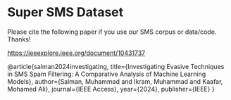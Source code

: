 # Super SMS Dataset

Please cite the following paper if you use our SMS corpus or data/code. Thanks!

https://ieeexplore.ieee.org/document/10431737

@article{salman2024investigating,
  title={Investigating Evasive Techniques in SMS Spam Filtering: A Comparative Analysis of Machine Learning Models},
  author={Salman, Muhammad and Ikram, Muhammad and Kaafar, Mohamed Ali},
  journal={IEEE Access},
  year={2024},
  publisher={IEEE}
}
